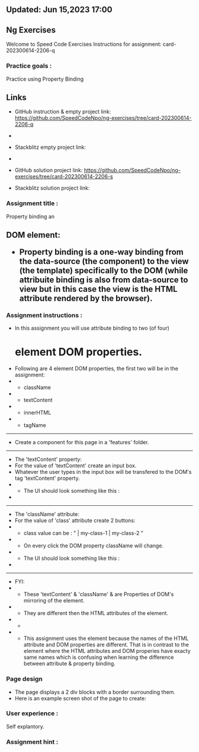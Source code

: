 ## Updated: Jun 15,2023 17:00

## Ng Exercises

Welcome to Speed Code Exercises
Instructions for assignment: card-202300614-2206-q

### Practice goals :

Practice using Property Binding

## Links

- GitHub instruction & empty project link:
  https://github.com/SpeedCodeNpo/ng-exercises/tree/card-202300614-2206-q
-
- Stackblitz empty project link:
-
- GitHub solution project link:
  https://github.com/SpeedCodeNpo/ng-exercises/tree/card-202300614-2206-s

- Stackblitz solution project link:

### Assignment title :

Property binding an <h2> DOM element:

- Property binding is a one-way binding from the data-source (the component) to the view (the template) specifically to the DOM (while attribuite binding is also from data-source to view but in this case the view is the HTML attribute rendered by the browser).

### Assignment instructions :

- In this assignment you will use attribute binding to two (of four) <h1> element DOM properties.
- Following are 4 <h> element DOM properties, the first two will be in the assignment:
- - className
- - textContent
- - innerHTML
- - tagName

---

- Create a component for this page in a 'features' folder.

---

- The 'textContent' property:
- For the value of 'textContent' create an input box.
- Whatever the user types in the input box will be transfered to the DOM's <h> tag 'textContent' property.
- - The UI should look something like this :
-

---

- The 'className' attribute:
- For the value of 'class' attribute create 2 buttons:
- - class value can be : " | my-class-1 | my-class-2 "
- - On every click the DOM property className will change.
- - The UI should look something like this :
-

---

- FYI:
- - These 'textContent' & 'className' & are Properties of DOM's mirroring of the <h> element.
- - They are different then the HTML attributes of the <h> element.
- -
- - This assignment uses the <h> element because the names of the HTML attribute and DOM properties are different. That is in contrast to the <img> element where the HTML attributes and DOM properies have exacty same names which is confusing when learning the difference between attribute & property binding.

### Page design

- The page displays a 2 div blocks with a border surrounding them.
- Here is an example screen shot of the page to create:

### User experience :

Self explantory.

### Assignment hint :
